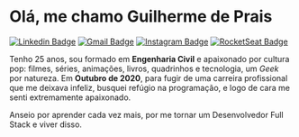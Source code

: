 # Olá, me chamo Guilherme de Prais 

[![Linkedin Badge](https://img.shields.io/badge/-Linkedin-6633cc?style=flat-square&logo=Linkedin&logoColor=white&color=black&link=https://www.linkedin.com/in/guilherme-de-prais/)](https://www.linkedin.com/in/guilherme-de-prais/)
[![Gmail Badge](https://img.shields.io/badge/-Gmail-c14438?style=flat-square&logo=Gmail&logoColor=white&color=black&link=mailto:guilherme.prais@gmail.com)](mailto:guilherme.prais@gmail.com)
[![Instagram Badge](https://img.shields.io/badge/-Instragram-6633cc?style=flat-square&logo=Instagram&logoColor=white&color=black&link=https://www.instagram.com/guiprais/)](https://www.instagram.com/guiprais/)
[![RocketSeat Badge](https://img.shields.io/badge/-RocketSeat-6633cc?style=flat-square&logo=Polymer-Project&logoColor=white&color=black&link=https://app.rocketseat.com.br/me/guilherme-de-prais)](https://app.rocketseat.com.br/me/guilherme-de-prais)

Tenho 25 anos, sou formado em **Engenharia Civil** e apaixonado por cultura pop: filmes, séries, animações, livros, quadrinhos e tecnologia, um *Geek* por natureza. Em **Outubro de 2020**, para fugir de uma carreira profissional que me deixava infeliz, busquei refúgio na programação, e logo de cara me senti extremamente apaixonado. 

Anseio por aprender cada vez mais, por me tornar um Desenvolvedor Full Stack e viver disso.
